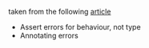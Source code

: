 taken from the following [article](https://dave.cheney.net/2016/04/27/dont-just-check-errors-handle-them-gracefully)

- Assert errors for behaviour, not type
- Annotating errors
